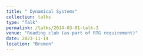```yaml
---
title: " Dynamical Systems"
collection: talks
type: "Talk"
permalink: /talks/2014-03-01-talk-3
venue: "Reading club (as part of RTG requirement)"
date: 2023-11-14
location: "Bremen"
---
```


